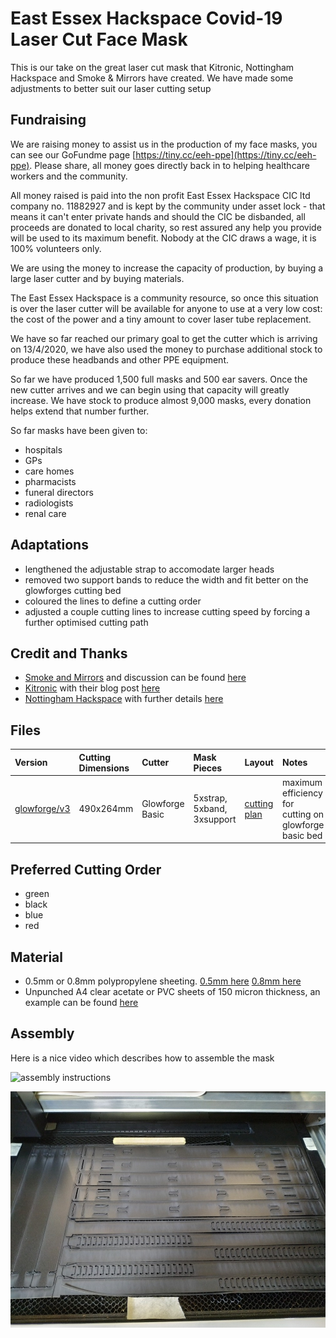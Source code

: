 # East Essex Hackspace Covid-19 Laser Cut Face Mask 

This is our take on the great laser cut mask that Kitronic, Nottingham Hackspace and Smoke & Mirrors have created.  We have made some adjustments to better suit our laser cutting setup

## Fundraising
We are raising money to assist us in the production of my face masks, you can see our GoFundme page [https://tiny.cc/eeh-ppe](https://tiny.cc/eeh-ppe).  Please share, all money goes directly back in to helping healthcare workers and the community.

All money raised is paid into the non profit East Essex Hackspace CIC ltd company no. 11882927 and is kept by the community under asset lock - that means it can't enter private hands and should the CIC be disbanded, all proceeds are donated to local charity, so rest assured any help you provide will be used to its maximum benefit.  Nobody at the CIC draws a wage, it is 100% volunteers only.

We are using the money to increase the capacity of production, by buying a large laser cutter and by buying materials.

The East Essex Hackspace is a community resource, so once this situation is over the laser cutter will be available for anyone to use at a very low cost: the cost of the power and a tiny amount to cover laser tube replacement.

We have so far reached our primary goal to get the cutter which is arriving on 13/4/2020, we have also used the money to purchase additional stock to produce these headbands and other PPE equipment.

So far we have produced 1,500 full masks and 500 ear savers.  Once the new cutter arrives and we can begin using that capacity will greatly increase.  We have stock to produce almost 9,000 masks, every donation helps extend that number further.

So far masks have been given to:
- hospitals
- GPs
- care homes
- pharmacists
- funeral directors
- radiologists
- renal care

## Adaptations
- lengthened the adjustable strap to accomodate larger heads
- removed two support bands to reduce the width and fit better on the glowforges cutting bed
- coloured the lines to define a cutting order
- adjusted a couple cutting lines to increase cutting speed by forcing a further optimised cutting path

## Credit and Thanks
- [Smoke and Mirrors](https://smokeandmirrors.store/) and discussion can be found [here](https://community.andmirrors.co.uk/t/covid-19-laser-cut-face-shield/168)
- [Kitronic](https://www.kitronik.co.uk/) with their blog post [here](https://www.kitronik.co.uk/blog/kitronik-make-nhs-frontline-ppe-visors/)
- [Nottingham Hackspace](https://nottinghack.org.uk/) with further details [here](https://wiki.nottinghack.org.uk/wiki/LaserCutCOVID-19_PPE)

## Files
| Version | Cutting Dimensions | Cutter | Mask Pieces | Layout | Notes |
| :-- | :-- | :-- | :-- | :-- | :-- |
| [glowforge/v3](glowforge/490x264_Covid_19_Facemask_-_V0.5.1_EEH_Glowforge_basic_size_v3.svg) | 490x264mm | Glowforge Basic | 5xstrap, 5xband, 3xsupport | [cutting plan](images/490x264_Covid_19_Facemask_-_V0.5.1_EEH_Glowforge_basic_size_v3_cutting_plan.png) | maximum efficiency for cutting on glowforge basic bed |

## Preferred Cutting Order
- green
- black
- blue
- red

## Material
- 0.5mm or 0.8mm polypropylene sheeting.  [0.5mm here](https://www.kitronik.co.uk/materials/polypropylene/0-5mm-polypropylene-sheets.html)  [0.8mm here](https://www.kitronik.co.uk/materials/polypropylene/0-8mm-polypropylene-sheets.html)
- Unpunched A4 clear acetate or PVC sheets of 150 micron thickness, an example can be found [here](https://smile.amazon.co.uk/Star-Office-Binding-Covers-micron/dp/B000J6F6EU)

## Assembly
Here is a nice video which describes how to assemble the mask

![assembly instructions](https://www.youtube.com/watch?v=FT3pfzjqE-c)

![laser cutter bed](images/covid-19_facemask_01.jpg)
